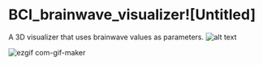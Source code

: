 # BCI_brainwave_visualizer![Untitled]
A 3D visualizer that uses brainwave values as parameters. 
![alt text](https://user-images.githubusercontent.com/49723857/131109005-90e57e49-06fe-4a62-804e-31bae7e95b49.png)

![ezgif com-gif-maker](https://user-images.githubusercontent.com/49723857/131110011-d5ffff97-c918-460d-b24a-091cfe11b1d8.gif)
